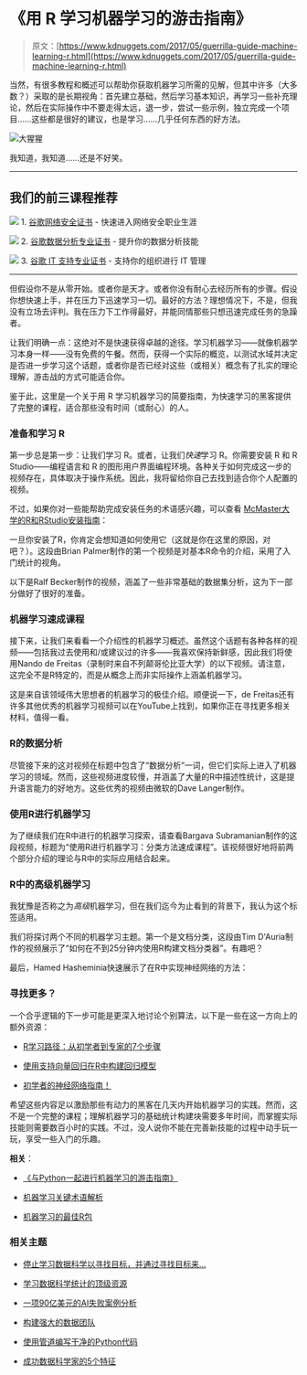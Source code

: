 # 《用 R 学习机器学习的游击指南》

> 原文：[https://www.kdnuggets.com/2017/05/guerrilla-guide-machine-learning-r.html](https://www.kdnuggets.com/2017/05/guerrilla-guide-machine-learning-r.html)

当然，有很多教程和概述可以帮助你获取机器学习所需的见解，但其中许多（大多数？）采取的是长期视角：首先建立基础，然后学习基本知识，再学习一些补充理论，然后在实际操作中不要走得太远，退一步，尝试一些示例，独立完成一个项目……这些都是很好的建议，也是学习……几乎任何东西的好方法。

![大猩猩](../Images/6c0750a3be8ba75b5f92ab2689b960a1.png)

我知道，我知道……还是不好笑。

* * *

## 我们的前三课程推荐

![](../Images/0244c01ba9267c002ef39d4907e0b8fb.png) 1\. [谷歌网络安全证书](https://www.kdnuggets.com/google-cybersecurity) - 快速进入网络安全职业生涯

![](../Images/e225c49c3c91745821c8c0368bf04711.png) 2\. [谷歌数据分析专业证书](https://www.kdnuggets.com/google-data-analytics) - 提升你的数据分析技能

![](../Images/0244c01ba9267c002ef39d4907e0b8fb.png) 3\. [谷歌 IT 支持专业证书](https://www.kdnuggets.com/google-itsupport) - 支持你的组织进行 IT 管理

* * *

但假设你不是从零开始。或者你是天才。或者你没有耐心去经历所有的步骤。假设你想快速上手，并在压力下迅速学习一切。最好的方法？理想情况下，不是，但我没有立场去评判。我在压力下工作得最好，并能同情那些只想迅速完成任务的急躁者。

让我们明确一点：这绝对不是快速获得卓越的途径。学习机器学习——就像机器学习本身一样——没有免费的午餐。然而，获得一个实际的概览，以测试水域并决定是否进一步学习这个话题，或者你是否已经对这些（或相关）概念有了扎实的理论理解，游击战的方式可能适合你。

鉴于此，这里是一个关于用 R 学习机器学习的简要指南，为快速学习的黑客提供了完整的课程，适合那些没有时间（或耐心）的人。

### 准备和学习 R

第一步总是第一步：让我们学习 R。或者，让我们*快速*学习 R。你需要安装 R 和 R Studio——编程语言和 R 的图形用户界面编程环境。各种关于如何完成这一步的视频存在，具体取决于操作系统。因此，我将留给你自己去找到适合你个人配置的视频。

不过，如果你对一些能帮助完成安装任务的术语感兴趣，可以查看 [McMaster大学的R和RStudio安装指南](http://socserv.mcmaster.ca/jfox/Courses/R/ICPSR/R-install-instructions.html)：

一旦你安装了R，你肯定会想知道如何使用它（这就是你在这里的原因，对吧？）。这段由Brian Palmer制作的第一个视频是对基本R命令的介绍，采用了入门统计的视角。

以下是Ralf Becker制作的视频，涵盖了一些非常基础的数据集分析，这为下一部分做好了很好的准备。

### 机器学习速成课程

接下来，让我们来看看一个介绍性的机器学习概述。虽然这个话题有各种各样的视频——包括我过去使用和/或建议过的许多——我喜欢保持新鲜感，因此我们将使用Nando de Freitas（录制时来自不列颠哥伦比亚大学）的以下视频。请注意，这完全不是R特定的，而是从概念上而非实际操作上涵盖机器学习。

这是来自该领域伟大思想者的机器学习的极佳介绍。顺便说一下，de Freitas还有许多其他优秀的机器学习视频可以在YouTube上找到，如果你正在寻找更多相关材料，值得一看。

### R的数据分析

尽管接下来的这对视频在标题中包含了“数据分析”一词，但它们实际上进入了机器学习的领域。然而，这些视频进度较慢，并涵盖了大量的R中描述性统计，这是提升语言能力的好地方。这些优秀的视频由微软的Dave Langer制作。

### 使用R进行机器学习

为了继续我们在R中进行的机器学习探索，请查看Bargava Subramanian制作的这段视频，标题为“使用R进行机器学习：分类方法速成课程”。该视频很好地将前两个部分介绍的理论与R中的实际应用结合起来。

### R中的高级机器学习

我犹豫是否称之为*高级*机器学习，但在我们迄今为止看到的背景下，我认为这个标签适用。

我们将探讨两个不同的机器学习主题。第一个是文档分类，这段由Tim D'Auria制作的视频展示了“如何在不到25分钟内使用R构建文档分类器”。有趣吧？

最后，Hamed Hasheminia快速展示了在R中实现神经网络的方法：

### 寻找更多？

一个合乎逻辑的下一步可能是更深入地讨论个别算法，以下是一些在这一方向上的额外资源：

+   [R学习路径：从初学者到专家的7个步骤](/2016/03/datacamp-r-learning-path-7-steps.html)

+   [使用支持向量回归在R中构建回归模型](/2017/03/building-regression-models-support-vector-regression.html)

+   [初学者的神经网络指南！](/2016/08/begineers-guide-neural-networks-r.html)

希望这些内容足以激励那些有动力的黑客在几天内开始机器学习的实践。然而，这不是一个完整的课程；理解机器学习的基础统计构建块需要多年时间，而掌握实际技能则需要数百小时的实践。不过，没人说你不能在完善新技能的过程中动手玩一玩，享受一些入门的乐趣。

**相关**：

+   [《与Python一起进行机器学习的游击指南》](/2017/05/guerrilla-guide-machine-learning-python.html)

+   [机器学习关键术语解析](/2016/05/machine-learning-key-terms-explained.html)

+   [机器学习的最佳R包](/2017/03/best-r-packages-machine-learning.html)

### 相关主题

+   [停止学习数据科学以寻找目标，并通过寻找目标来…](https://www.kdnuggets.com/2021/12/stop-learning-data-science-find-purpose.html)

+   [学习数据科学统计的顶级资源](https://www.kdnuggets.com/2021/12/springboard-top-resources-learn-data-science-statistics.html)

+   [一项90亿美元的AI失败案例分析](https://www.kdnuggets.com/2021/12/9b-ai-failure-examined.html)

+   [构建强大的数据团队](https://www.kdnuggets.com/2021/12/build-solid-data-team.html)

+   [使用管道编写干净的Python代码](https://www.kdnuggets.com/2021/12/write-clean-python-code-pipes.html)

+   [成功数据科学家的5个特征](https://www.kdnuggets.com/2021/12/5-characteristics-successful-data-scientist.html)
